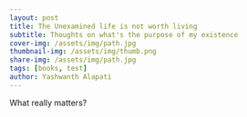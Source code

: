 ```yaml
---
layout: post
title: The Unexamined life is not worth living
subtitle: Thoughts on what's the purpose of my existence
cover-img: /assets/img/path.jpg
thumbnail-img: /assets/img/thumb.png
share-img: /assets/img/path.jpg
tags: [books, test]
author: Yashwanth Alapati
---
```


What really matters?
